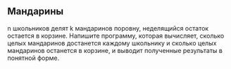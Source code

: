 ## Мандарины

n школьников делят k мандаринов поровну, неделящийся остаток остается в корзине.
Напишите программу, которая вычисляет, сколько целых мандаринов достанется каждому школьнику
и сколько целых мандаринов останется в корзине, и выводит полученные результаты в понятной форме.